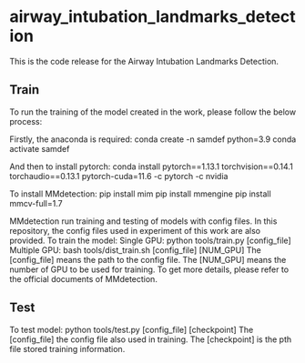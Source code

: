 # airway_intubation_landmarks_detection
  This is the code release for the Airway Intubation Landmarks Detection.

## Train 
  To run the training of the model created in the work, please follow the below process:

  Firstly, the anaconda is required:
  conda create -n samdef python=3.9
  conda activate samdef

  And then to install pytorch:
  conda install pytorch==1.13.1 torchvision==0.14.1 torchaudio==0.13.1 pytorch-cuda=11.6 -c pytorch -c nvidia

  To install MMdetection:
  pip install mim
  pip install mmengine
  pip install mmcv-full=1.7

  MMdetection run training and testing of models with config files.
  In this repository, the config files used in experiment of this work are also provided.
  To train the model:
  Single GPU: python tools/train.py [config_file] 
  Multiple GPU: bash tools/dist_train.sh [config_file]  [NUM_GPU]
  The [config_file] means the path to the config file.
  The [NUM_GPU] means the number of GPU to be used for training.
  To get more details, please refer to the official documents of MMdetection.

## Test
  To test model:
  python tools/test.py [config_file] [checkpoint]
  The [config_file] the config file also used in training.
  The [checkpoint] is the pth file stored training information.
